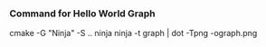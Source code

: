 ### Command for Hello World Graph
cmake -G "Ninja" -S ..
ninja
ninja -t graph | dot -Tpng -ograph.png